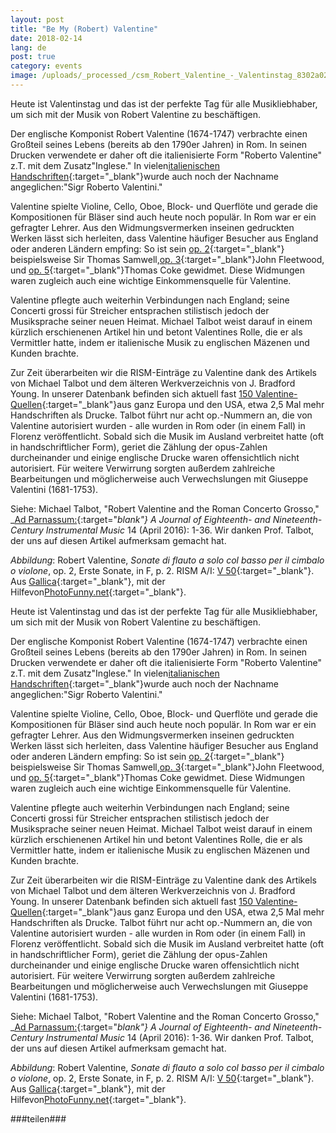 ```yaml
---
layout: post
title: "Be My (Robert) Valentine"
date: 2018-02-14
lang: de
post: true
category: events
image: /uploads/_processed_/csm_Robert_Valentine_-_Valentinstag_8302a0232c.jpg
---
```



Heute ist Valentinstag und das ist der perfekte Tag für alle Musikliebhaber, um sich mit der Musik von Robert Valentine zu beschäftigen.

Der englische Komponist Robert Valentine (1674-1747) verbrachte einen Großteil seines Lebens (bereits ab den 1790er Jahren) in Rom. In seinen Drucken verwendete er daher oft die italienisierte Form "Roberto Valentine" z.T. mit dem Zusatz"Inglese." In vielen[italienischen Handschriften](https://opac.rism.info/search?id=850003937&Language=de){:target="_blank"}wurde auch noch der Nachname angeglichen:"Sigr Roberto Valentini."

Valentine spielte Violine, Cello, Oboe, Block- und Querflöte und gerade die Kompositionen für Bläser sind auch heute noch populär. In Rom war er ein gefragter Lehrer. Aus den Widmungsvermerken inseinen gedruckten Werken lässt sich herleiten, dass Valentine häufiger Besucher aus England oder anderen Ländern empfing: So ist sein [op. 2](https://opac.rism.info/search?View=rism&author=137658303&q=samwell&Language=de){:target="_blank"} beispielsweise Sir Thomas Samwell,[op. 3](https://opac.rism.info/search?id=00000990065095&Language=de){:target="_blank"}John Fleetwood, und [op. 5](https://opac.rism.info/search?id=00000990065104&Language=de){:target="_blank"}Thomas Coke gewidmet. Diese Widmungen waren zugleich auch eine wichtige Einkommensquelle für Valentine.

Valentine pflegte auch weiterhin Verbindungen nach England; seine Concerti grossi für Streicher entsprachen stilistisch jedoch der Musiksprache seiner neuen Heimat. Michael Talbot weist darauf in einem kürzlich erschienenen Artikel hin und betont Valentines Rolle, die er als Vermittler hatte, indem er italienische Musik zu englischen Mäzenen und Kunden brachte.

Zur Zeit überarbeiten wir die RISM-Einträge zu Valentine dank des Artikels von Michael Talbot und dem älteren Werkverzeichnis von J. Bradford Young. In unserer Datenbank befinden sich aktuell fast [150 Valentine-Quellen](https://opac.rism.info/search?View=rism&author=137658303&Language=de){:target="_blank"}aus ganz Europa und den USA, etwa 2,5 Mal mehr Handschriften als Drucke. Talbot führt nur acht op.-Nummern an, die von Valentine autorisiert wurden - alle wurden in Rom oder (in einem Fall) in Florenz veröffentlicht. Sobald sich die Musik im Ausland verbreitet hatte (oft in handschriftlicher Form), geriet die Zählung der opus-Zahlen durcheinander und einige englische Drucke waren offensichtlich nicht autorisiert. Für weitere Verwirrung sorgten außerdem zahlreiche Bearbeitungen und möglicherweise auch Verwechslungen mit Giuseppe Valentini (1681-1753).

Siehe:
Michael Talbot, "Robert Valentine and the Roman Concerto Grosso," _[Ad Parnassum:](http://www.adparnassum.org/issues_contents.php?num=27){:target="_blank"} A Journal of Eighteenth- and Nineteenth-Century Instrumental Music_ 14 (April 2016): 1-36. Wir danken Prof. Talbot, der uns auf diesen Artikel aufmerksam gemacht hat.



_Abbildung_: Robert Valentine, _Sonate di flauto a solo col basso per il cimbalo o violone_, op. 2, Erste Sonate, in F, p. 2. RISM A/I: [V 50](https://opac.rism.info/search?id=00000990065089&Language=de){:target="_blank"}. Aus [Gallica](http://gallica.bnf.fr/ark:/12148/btv1b90790357){:target="_blank"}, mit der Hilfevon[PhotoFunny.net](https://www.photofunny.net/out/568380950381200201){:target="_blank"}.



Heute ist Valentinstag und das ist der perfekte Tag für alle Musikliebhaber, um sich mit der Musik von Robert Valentine zu beschäftigen.

Der englische Komponist Robert Valentine (1674-1747) verbrachte einen Großteil seines Lebens (bereits ab den 1790er Jahren) in Rom. In seinen Drucken verwendete er daher oft die italienisierte Form "Roberto Valentine" z.T. mit dem Zusatz"Inglese." In vielen[italianischen Handschriften](https://opac.rism.info/search?id=850003937&Language=de){:target="_blank"}wurde auch noch der Nachname angeglichen:"Sigr Roberto Valentini."

Valentine spielte Violine, Cello, Oboe, Block- und Querflöte und gerade die Kompositionen für Bläser sind auch heute noch populär. In Rom war er ein gefragter Lehrer. Aus den Widmungsvermerken inseinen gedruckten Werken lässt sich herleiten, dass Valentine häufiger Besucher aus England oder anderen Ländern empfing: So ist sein [op. 2](https://opac.rism.info/search?View=rism&author=137658303&q=samwell&Language=de){:target="_blank"} beispielsweise Sir Thomas Samwell,[op. 3](https://opac.rism.info/search?id=00000990065095&Language=de){:target="_blank"}John Fleetwood, und [op. 5](https://opac.rism.info/search?id=00000990065104&Language=de){:target="_blank"}Thomas Coke gewidmet. Diese Widmungen waren zugleich auch eine wichtige Einkommensquelle für Valentine.

Valentine pflegte auch weiterhin Verbindungen nach England; seine Concerti grossi für Streicher entsprachen stilistisch jedoch der Musiksprache seiner neuen Heimat. Michael Talbot weist darauf in einem kürzlich erschienenen Artikel hin und betont Valentines Rolle, die er als Vermittler hatte, indem er italienische Musik zu englischen Mäzenen und Kunden brachte.

Zur Zeit überarbeiten wir die RISM-Einträge zu Valentine dank des Artikels von Michael Talbot und dem älteren Werkverzeichnis von J. Bradford Young. In unserer Datenbank befinden sich aktuell fast [150 Valentine-Quellen](https://opac.rism.info/search?View=rism&author=137658303&Language=de){:target="_blank"}aus ganz Europa und den USA, etwa 2,5 Mal mehr Handschriften als Drucke. Talbot führt nur acht op.-Nummern an, die von Valentine autorisiert wurden - alle wurden in Rom oder (in einem Fall) in Florenz veröffentlicht. Sobald sich die Musik im Ausland verbreitet hatte (oft in handschriftlicher Form), geriet die Zählung der opus-Zahlen durcheinander und einige englische Drucke waren offensichtlich nicht autorisiert. Für weitere Verwirrung sorgten außerdem zahlreiche Bearbeitungen und möglicherweise auch Verwechslungen mit Giuseppe Valentini (1681-1753).

Siehe:
Michael Talbot, "Robert Valentine and the Roman Concerto Grosso," _[Ad Parnassum:](http://www.adparnassum.org/issues_contents.php?num=27){:target="_blank"} A Journal of Eighteenth- and Nineteenth-Century Instrumental Music_ 14 (April 2016): 1-36. Wir danken Prof. Talbot, der uns auf diesen Artikel aufmerksam gemacht hat.



_Abbildung_: Robert Valentine, _Sonate di flauto a solo col basso per il cimbalo o violone_, op. 2, Erste Sonate, in F, p. 2. RISM A/I: [V 50](https://opac.rism.info/search?id=00000990065089&Language=de){:target="_blank"}. Aus [Gallica](http://gallica.bnf.fr/ark:/12148/btv1b90790357){:target="_blank"}, mit der Hilfevon[PhotoFunny.net](https://www.photofunny.net/out/568380950381200201){:target="_blank"}.



###teilen###